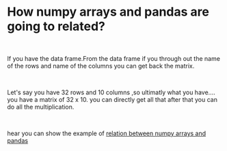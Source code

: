 
<h1>How numpy arrays and pandas are going to related?</h1>
<br>
<p>
  If you have the data frame.From the data frame if you through out the name of the rows and name of the columns you can get back the matrix.
</p>
<br>
<p>
  Let's say you have 32 rows and 10 columns ,so ultimatly what you have.... you have a matrix of 32 x 10. you can directly get all that after that you can do all the multiplication.
</p> 
<br>
<p>
  hear you can show the example of <a href = 'https://github.com/heet7/Python-Numpy/blob/9ca4088b8168b435a121d2a430cab0d176fe7cc0/How%20numpy%20arrays%20and%20pandas%20are%20going%20to%20related%3F/numpy%20arrays%20and%20pandas%20related%20example.py'>relation between numpy arrays and pandas </a>
 </p>
